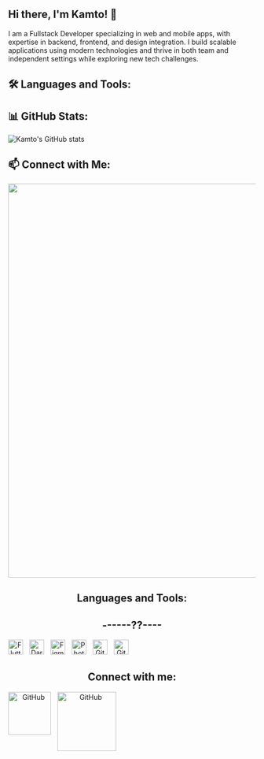 ## Hi there, I'm Kamto! 👋
I am a Fullstack Developer specializing in web and mobile apps, with expertise in backend, frontend, and design integration. I build scalable applications using modern technologies and thrive in both team and independent settings while exploring new tech challenges.

## 🛠 Languages and Tools:

## 📊 GitHub Stats:
![Kamto's GitHub stats](https://github-readme-stats.vercel.app/api?username=kamto-s&theme=dark&show_icons=true)

## 📫 Connect with Me:


<center>
<img src="https://user-images.githubusercontent.com/74038190/212284158-e840e285-664b-44d7-b79b-e264b5e54825.gif" width="800">
</center>
<center>

## Languages and Tools:

## ------??----

[<img align="left" alt="Flutter" width="30px" src="https://cdn.jsdelivr.net/gh/devicons/devicon/icons/flutter/flutter-original.svg" style="padding-right:10px;" />](https://flutter.dev/)
[<img align="left" alt="Dart" width="30px" src="https://cdn.jsdelivr.net/gh/devicons/devicon/icons/dart/dart-original.svg" style="padding-right:10px;" />](https://dart.dev/)
[<img align="left" alt="Figma" width="30px" src="https://cdn.jsdelivr.net/gh/devicons/devicon/icons/figma/figma-original.svg" style="padding-right:10px;" />](https://www.figma.com/)
[<img align="left" alt="Photoshop" width="30px" src="https://cdn.jsdelivr.net/gh/devicons/devicon/icons/photoshop/photoshop-plain.svg" style="padding-right:10px;" />](https://www.adobe.com/products/photoshop.html)
[<img align="left" alt="Git" width="30px" src="https://cdn.jsdelivr.net/gh/devicons/devicon/icons/git/git-original.svg" style="padding-right:10px;" />](https://git-scm.com/)
[<img align="left" alt="GitHub" width="30px" src="https://cdn.jsdelivr.net/gh/devicons/devicon/icons/github/github-original.svg" style="padding-right:10px;" />](https://github.com/)

<br>
<br>

## Connect with me:
[<img align="left" alt="GitHub" width="87px" src="https://img.shields.io/badge/Gmail-D14836?style=for-the-badge&logo=gmail&logoColor=white" style="padding-right:10px;" />](mailto:kamto.076s@gmail.com)
[<img align="left" alt="GitHub" width="120px" src="https://img.shields.io/badge/Instagram-E4405F?style=for-the-badge&logo=instagram&logoColor=white" style="padding-right:10px;" />](https://www.instagram.com/kamto_076/)
